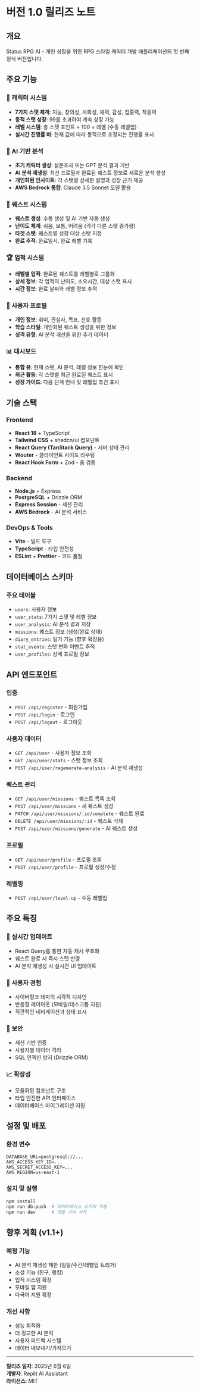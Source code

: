 # 버전 1.0 릴리즈 노트

## 개요
Status RPG AI - 개인 성장을 위한 RPG 스타일 캐릭터 개발 애플리케이션의 첫 번째 정식 버전입니다.

## 주요 기능

### 🎯 캐릭터 시스템
- **7가지 스탯 체계**: 지능, 창의성, 사회성, 체력, 감성, 집중력, 적응력
- **동적 스탯 성장**: 99를 초과하여 계속 성장 가능
- **레벨 시스템**: 총 스탯 포인트 ÷ 100 = 레벨 (수동 레벨업)
- **실시간 진행률 바**: 현재 값에 따라 동적으로 조정되는 진행률 표시

### 🤖 AI 기반 분석
- **초기 캐릭터 생성**: 설문조사 또는 GPT 분석 결과 기반
- **AI 분석 재생성**: 최신 프로필과 완료된 퀘스트 정보로 새로운 분석 생성
- **개인화된 인사이트**: 각 스탯별 상세한 설명과 성장 근거 제공
- **AWS Bedrock 통합**: Claude 3.5 Sonnet 모델 활용

### 📝 퀘스트 시스템
- **퀘스트 생성**: 수동 생성 및 AI 기반 자동 생성
- **난이도 체계**: 쉬움, 보통, 어려움 (각각 다른 스탯 증가량)
- **타겟 스탯**: 퀘스트별 성장 대상 스탯 지정
- **완료 추적**: 완료일시, 완료 레벨 기록

### 🏆 업적 시스템
- **레벨별 업적**: 완료된 퀘스트를 레벨별로 그룹화
- **상세 정보**: 각 업적의 난이도, 소요시간, 대상 스탯 표시
- **시간 정보**: 완료 날짜와 레벨 정보 추적

### 👤 사용자 프로필
- **개인 정보**: 취미, 관심사, 목표, 선호 활동
- **학습 스타일**: 개인화된 퀘스트 생성을 위한 정보
- **성격 유형**: AI 분석 개선을 위한 추가 데이터

### 📊 대시보드
- **통합 뷰**: 현재 스탯, AI 분석, 레벨 정보 한눈에 확인
- **최근 활동**: 각 스탯별 최근 완료된 퀘스트 표시
- **성장 가이드**: 다음 단계 안내 및 레벨업 조건 표시

## 기술 스택

### Frontend
- **React 18** + TypeScript
- **Tailwind CSS** + shadcn/ui 컴포넌트
- **React Query (TanStack Query)** - 서버 상태 관리
- **Wouter** - 클라이언트 사이드 라우팅
- **React Hook Form** + Zod - 폼 검증

### Backend
- **Node.js** + Express
- **PostgreSQL** + Drizzle ORM
- **Express Session** - 세션 관리
- **AWS Bedrock** - AI 분석 서비스

### DevOps & Tools
- **Vite** - 빌드 도구
- **TypeScript** - 타입 안전성
- **ESLint** + **Prettier** - 코드 품질

## 데이터베이스 스키마

### 주요 테이블
- `users`: 사용자 정보
- `user_stats`: 7가지 스탯 및 레벨 정보
- `user_analysis`: AI 분석 결과 저장
- `missions`: 퀘스트 정보 (생성/완료 상태)
- `diary_entries`: 일기 기능 (향후 확장용)
- `stat_events`: 스탯 변화 이벤트 추적
- `user_profiles`: 상세 프로필 정보

## API 엔드포인트

### 인증
- `POST /api/register` - 회원가입
- `POST /api/login` - 로그인
- `POST /api/logout` - 로그아웃

### 사용자 데이터
- `GET /api/user` - 사용자 정보 조회
- `GET /api/user/stats` - 스탯 정보 조회
- `POST /api/user/regenerate-analysis` - AI 분석 재생성

### 퀘스트 관리
- `GET /api/user/missions` - 퀘스트 목록 조회
- `POST /api/user/missions` - 새 퀘스트 생성
- `PATCH /api/user/missions/:id/complete` - 퀘스트 완료
- `DELETE /api/user/missions/:id` - 퀘스트 삭제
- `POST /api/user/missions/generate` - AI 퀘스트 생성

### 프로필
- `GET /api/user/profile` - 프로필 조회
- `POST /api/user/profile` - 프로필 생성/수정

### 레벨링
- `POST /api/user/level-up` - 수동 레벨업

## 주요 특징

### 🔄 실시간 업데이트
- React Query를 통한 자동 캐시 무효화
- 퀘스트 완료 시 즉시 스탯 반영
- AI 분석 재생성 시 실시간 UI 업데이트

### 🎨 사용자 경험
- 사이버펑크 테마의 시각적 디자인
- 반응형 레이아웃 (모바일/데스크톱 지원)
- 직관적인 네비게이션과 상태 표시

### 🔐 보안
- 세션 기반 인증
- 사용자별 데이터 격리
- SQL 인젝션 방지 (Drizzle ORM)

### 📈 확장성
- 모듈화된 컴포넌트 구조
- 타입 안전한 API 인터페이스
- 데이터베이스 마이그레이션 지원

## 설정 및 배포

### 환경 변수
```
DATABASE_URL=postgresql://...
AWS_ACCESS_KEY_ID=...
AWS_SECRET_ACCESS_KEY=...
AWS_REGION=us-east-1
```

### 설치 및 실행
```bash
npm install
npm run db:push  # 데이터베이스 스키마 적용
npm run dev      # 개발 서버 시작
```

## 향후 계획 (v1.1+)

### 예정 기능
- AI 분석 재생성 제한 (일일/주간/레벨업 트리거)
- 소셜 기능 (친구, 랭킹)
- 업적 시스템 확장
- 모바일 앱 지원
- 다국어 지원 확장

### 개선 사항
- 성능 최적화
- 더 정교한 AI 분석
- 사용자 피드백 시스템
- 데이터 내보내기/가져오기

---

**릴리즈 일자**: 2025년 6월 6일  
**개발자**: Replit AI Assistant  
**라이선스**: MIT